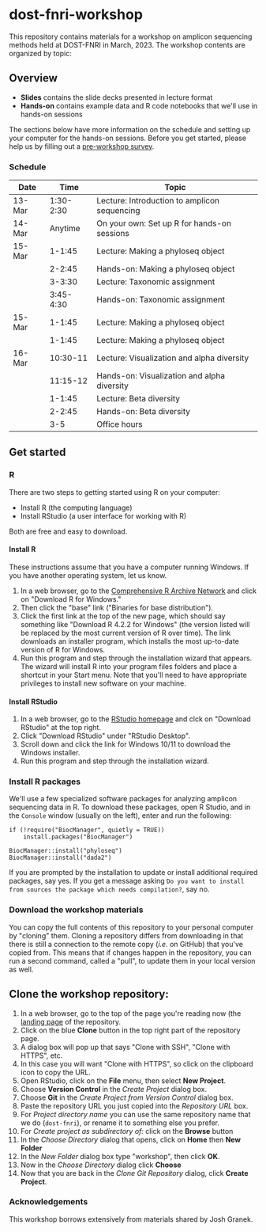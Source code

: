 # dost-fnri-workshop

This repository contains materials for a workshop on amplicon sequencing methods held at DOST-FNRI in March, 2023. The workshop contents are organized by topic:

## Overview

-   **Slides** contains the slide decks presented in lecture format
-   **Hands-on** contains example data and R code notebooks that we'll use in hands-on sessions

The sections below have more information on the schedule and setting up your computer for the hands-on sessions.  Before you get started, please help us by filling out a [pre-workshop survey](https://tinyurl.com/pre-duke-workshop).

### Schedule

| Date   | Time      | Topic                                        |
|--------|-----------|----------------------------------------------|
| 13-Mar | 1:30-2:30 | Lecture: Introduction to amplicon sequencing |
| 14-Mar | Anytime   | On your own: Set up R for hands-on sessions  |
| 15-Mar | 1-1:45    | Lecture: Making a phyloseq object            |
|        | 2-2:45    | Hands-on: Making a phyloseq object           |
|        | 3-3:30    | Lecture: Taxonomic assignment                |
|        | 3:45-4:30 | Hands-on: Taxonomic assignment               |
| 15-Mar | 1-1:45    | Lecture: Making a phyloseq object            |
|        | 1-1:45    | Lecture: Making a phyloseq object            |
| 16-Mar | 10:30-11  | Lecture: Visualization and alpha diversity   |
|        | 11:15-12  | Hands-on: Visualization and alpha diversity  |
|        | 1-1:45    | Lecture: Beta diversity                      |
|        | 2-2:45    | Hands-on: Beta diversity                     |
|        | 3-5       | Office hours                                 |

## Get started

### R

There are two steps to getting started using R on your computer:

-   Install R (the computing language)
-   Install RStudio (a user interface for working with R)

Both are free and easy to download.

#### Install R

These instructions assume that you have a computer running Windows. If you have another operating system, let us know.

1.  In a web browser, go to the [Comprehensive R Archive Network](https://cloud.r-project.org) and click on "Download R for Windows."
2.  Then click the "base" link ("Binaries for base distribution").
3.  Click the first link at the top of the new page, which should say something like "Download R 4.2.2 for Windows" (the version listed will be replaced by the most current version of R over time). The link downloads an installer program, which installs the most up-to-date version of R for Windows.
4.  Run this program and step through the installation wizard that appears. The wizard will install R into your program files folders and place a shortcut in your Start menu. Note that you'll need to have appropriate privileges to install new software on your machine.

#### Install RStudio

1.  In a web browser, go to the [RStudio homepage](https://posit.co/products/open-source/rstudio/) and clck on "Download RStudio" at the top right.
2.  Click "Download RStudio" under "RStudio Desktop".
3.  Scroll down and click the link for Windows 10/11 to download the Windows installer.
4.  Run this program and step through the installation wizard.

### Install R packages

We'll use a few specialized software packages for analyzing amplicon sequencing data in R. To download these packages, open R Studio, and in the `Console` window (usually on the left), enter and run the following:

    if (!require("BiocManager", quietly = TRUE))
        install.packages("BiocManager")

    BiocManager::install("phyloseq")
    BiocManager::install("dada2")

If you are prompted by the installation to update or install additional required packages, say yes. If you get a message asking `Do you want to install from sources the package which needs compilation?`, say no.

### Download the workshop materials

You can copy the full contents of this repository to your personal computer by "cloning" them. Cloning a repository differs from downloading in that there is still a connection to the remote copy (*i.e.* on GitHub) that you've copied from. This means that if changes happen in the repository, you can run a second command, called a "pull", to update them in your local version as well.

## Clone the workshop repository:

1.  In a web browser, go to the top of the page you're reading now (the [landing page](https://github.com/bpetrone/dost-fnri-workshop) of the repository.
2.  Click on the blue **Clone** button in the top right part of the repository page.
3.  A dialog box will pop up that says "Clone with SSH", "Clone with HTTPS", etc.
4.  In this case you will want "Clone with HTTPS", so click on the clipboard icon to copy the URL.
5.  Open RStudio, click on the **File** menu, then select **New Project**.
6.  Choose **Version Control** in the *Create Project* dialog box.
7.  Choose **Git** in the *Create Project from Version Control* dialog box.
8.  Paste the repository URL you just copied into the *Repository URL* box.
9.  For *Project directory name* you can use the same repository name that we do (`dost-fnri`), or rename it to something else you prefer.
10. For *Create project as subdirectory of:* click on the **Browse** button
11. In the *Choose Directory* dialog that opens, click on **Home** then **New Folder**
12. In the *New Folder* dialog box type "workshop", then click **OK**.
13. Now in the *Choose Directory* dialog click **Choose**
14. Now that you are back in the *Clone Git Repository* dialog, click **Create Project**.

### Acknowledgements

This workshop borrows extensively from materials shared by Josh Granek.
